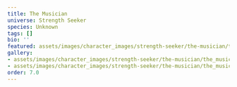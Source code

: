 ```yaml
---
title: The Musician
universe: Strength Seeker
species: Unknown
tags: []
bio: ''
featured: assets/images/character_images/strength-seeker/the-musician/the_musician.webp
gallery:
- assets/images/character_images/strength-seeker/the-musician/the_musician.webp
- assets/images/character_images/strength-seeker/the-musician/the_musician (1).webp
order: 7.0
---
```




